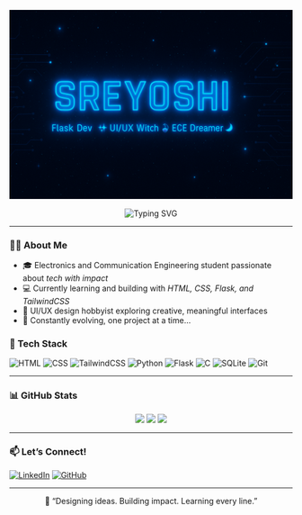<p align="center">
  <img src="https://raw.githubusercontent.com/Sreyoshi244/Sreyoshi244/main/sreyoshi-banner.png" alt="Sreyoshi Banner" />
</p>


<p align="center">
  <img src="https://readme-typing-svg.demolab.com?font=Fira+Code&size=24&pause=1000&color=F97316&center=true&vCenter=true&width=600&lines=Hey+there%2C+I'm+Sreyoshi!;ECE+%7C+Web+Dev+%7C+UI%2FUX+Explorer;Code.+Design.+Grow.+Repeat+%E2%9C%A8" alt="Typing SVG" />
</p>

---

### 👩‍💻 About Me

- 🎓 Electronics and Communication Engineering student passionate about *tech with impact*
- 💻 Currently learning and building with *HTML, CSS, Flask, and TailwindCSS*
- 🎨 UI/UX design hobbyist exploring creative, meaningful interfaces
- 🌱 Constantly evolving, one project at a time...



### 🧰 Tech Stack

![HTML](https://img.shields.io/badge/-HTML5-E34F26?logo=html5&logoColor=white)
![CSS](https://img.shields.io/badge/-CSS3-1572B6?logo=css3)
![TailwindCSS](https://img.shields.io/badge/-TailwindCSS-38B2AC?logo=tailwind-css&logoColor=white)
![Python](https://img.shields.io/badge/-Python-3776AB?logo=python&logoColor=white)
![Flask](https://img.shields.io/badge/-Flask-000000?logo=flask)
![C](https://img.shields.io/badge/-C-00599C?logo=c)
![SQLite](https://img.shields.io/badge/-SQLite-003B57?logo=sqlite)
![Git](https://img.shields.io/badge/-Git-F05032?logo=git&logoColor=white)

---

### 📊 GitHub Stats

<p align="center">
  <img src="https://github-readme-stats.vercel.app/api?username=Sreyoshi244&show_icons=true&theme=dracula" width="48%" />
  <img src="https://streak-stats.demolab.com/?user=Sreyoshi244&theme=dracula" width="48%" />
  <img src="https://github-readme-stats.vercel.app/api/top-langs/?username=Sreyoshi244&layout=compact&theme=dracula" width="48%" />
</p>

---

### 📫 Let’s Connect!

[![LinkedIn](https://img.shields.io/badge/-LinkedIn-0077B5?style=flat&logo=linkedin)](www.linkedin.com/in/sreyoshi-pal)
[![GitHub](https://img.shields.io/badge/-GitHub-181717?style=flat&logo=github)](https://github.com/Sreyoshi244)


---

<p align="center">
  💬 “Designing ideas. Building impact. Learning every line.”
</p>
